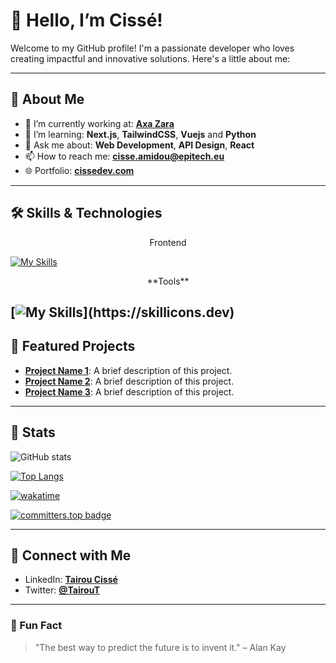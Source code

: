 # 👋 Hello, I’m Cissé!

Welcome to my GitHub profile! I'm a passionate developer who loves creating impactful and innovative solutions. Here's a little about me:

---

## 🚀 About Me

- 🔭 I’m currently working at: **[Axa Zara](https://axazara.com)**
- 🌱 I’m learning: **Next.js**, **TailwindCSS**, **Vuejs** and **Python**
- 💬 Ask me about: **Web Development**, **API Design**, **React**
- 📫 How to reach me: **[cisse.amidou@epitech.eu](mailto:cisse.amidou@epitech.eu)**
- 🌐 Portfolio: **[cissedev.com](https://cissedev.com)**

---

## 🛠️ Skills & Technologies


<div style="text-align: center;">
Frontend
</div>

[![My Skills](https://skillicons.dev/icons?i=js,html,css,react,nextjs,ts,vue,tailwind)](https://skillicons.dev)

<div style="text-align: center;">
**Tools**
</div>

[![My Skills](https://skillicons.dev/icons?i=docker,aws,webstorm,)](https://skillicons.dev)
---

## 📂 Featured Projects

- **[Project Name 1](https://github.com/your-username/project-1)**: A brief description of this project.
- **[Project Name 2](https://github.com/your-username/project-2)**: A brief description of this project.
- **[Project Name 3](https://github.com/your-username/project-3)**: A brief description of this project.

---

## 🌟 Stats

![GitHub stats](https://github-readme-stats.vercel.app/api?username=tcisse&show_icons=true&theme=radical)

[![Top Langs](https://github-readme-stats.vercel.app/api/top-langs/?username=tcisse&layout=compact&theme=radical)](https://github.com/anuraghazra/github-readme-stats)

[![wakatime](https://wakatime.com/badge/user/09cb03a5-0593-48c0-81aa-a273b2be9f24.svg)](https://wakatime.com/@09cb03a5-0593-48c0-81aa-a273b2be9f24)

[![committers.top badge](https://user-badge.committers.top/benin/tcisse.svg)](https://user-badge.committers.top/benin/tcisse)

---

## 🔗 Connect with Me

- LinkedIn: **[Tairou Cissé](https://linkedin.com/in/taïrou-cissé-a67841281/)**
- Twitter: **[@TairouT](https://x.com/TairouT)**

---

### 👀 Fun Fact

> "The best way to predict the future is to invent it." – Alan Kay
